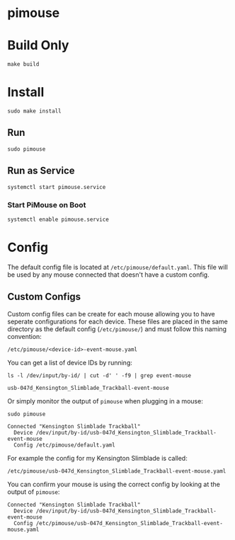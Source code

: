 # pimouse

# Build Only
```
make build
```

# Install
```
sudo make install
```

## Run
```
sudo pimouse
```

## Run as Service
```
systemctl start pimouse.service
```

### Start PiMouse on Boot
```
systemctl enable pimouse.service
```

# Config
The default config file is located at `/etc/pimouse/default.yaml`. This file will be used by any mouse connected that doesn't have a custom config.

## Custom Configs
Custom config files can be create for each mouse allowing you to have seperate configurations for each device. These files are placed in the same directory as the default config (`/etc/pimouse/`) and must follow this naming convention:
```
/etc/pimouse/<device-id>-event-mouse.yaml
```

You can get a list of device IDs by running:
```
ls -l /dev/input/by-id/ | cut -d' ' -f9 | grep event-mouse

usb-047d_Kensington_Slimblade_Trackball-event-mouse
```

Or simply monitor the output of `pimouse` when plugging in a mouse:
```
sudo pimouse

Connected "Kensington Slimblade Trackball"
  Device /dev/input/by-id/usb-047d_Kensington_Slimblade_Trackball-event-mouse
  Config /etc/pimouse/default.yaml
```

For example the config for my Kensington Slimblade is called:
```
/etc/pimouse/usb-047d_Kensington_Slimblade_Trackball-event-mouse.yaml
```

You can confirm your mouse is using the correct config by looking at the output of `pimouse`:
```
Connected "Kensington Slimblade Trackball"
  Device /dev/input/by-id/usb-047d_Kensington_Slimblade_Trackball-event-mouse
  Config /etc/pimouse/usb-047d_Kensington_Slimblade_Trackball-event-mouse.yaml
```
